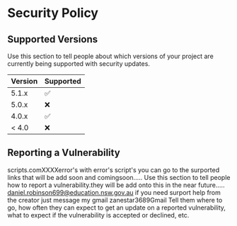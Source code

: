 # Security Policy

## Supported Versions

Use this section to tell people about which versions of your project are
currently being supported with security updates.

| Version | Supported          |
| ------- | ------------------ |
| 5.1.x   | :white_check_mark: |
| 5.0.x   | :x:                |
| 4.0.x   | :white_check_mark: |
| < 4.0   | :x:                |

## Reporting a Vulnerability
scripts.comXXXXerror's with error's script's you can go to the surported links that will be add soon and comingsoon.....
Use this section to tell people how to report a vulnerability.they will be add onto this in the near future.....
daniel.robinson699@education.nsw.gov.au if you need surport help from the creator just message my gmail zanestar3689Gmail
Tell them where to go, how often they can expect to get an update on a
reported vulnerability, what to expect if the vulnerability is accepted or
declined, etc.
